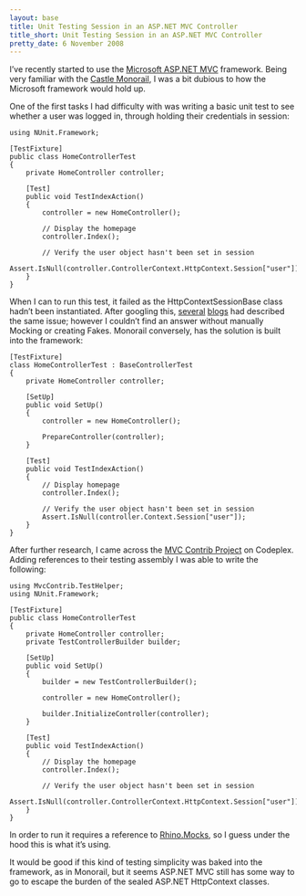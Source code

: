 ```yaml
---
layout: base
title: Unit Testing Session in an ASP.NET MVC Controller
title_short: Unit Testing Session in an ASP.NET MVC Controller
pretty_date: 6 November 2008
---
```


I’ve recently started to use the [Microsoft ASP.NET MVC][] framework.
Being very familiar with the [Castle Monorail][], I was a bit dubious to
how the Microsoft framework would hold up.  

One of the first tasks I had difficulty with was writing a basic unit
test to see whether a user was logged in, through holding their
credentials in session:  

    using NUnit.Framework;

    [TestFixture]
    public class HomeControllerTest
    {
        private HomeController controller;

        [Test]
        public void TestIndexAction()
        {
            controller = new HomeController();

            // Display the homepage
            controller.Index();

            // Verify the user object hasn't been set in session
            Assert.IsNull(controller.ControllerContext.HttpContext.Session["user"]);
        }
    }

When I can to run this test, it failed as the HttpContextSessionBase
class hadn’t been instantiated. After googling this, [several][]
[blogs][] had described the same issue; however I couldn’t find an
answer without manually Mocking or creating Fakes. Monorail conversely,
has the solution is built into the framework:  

    [TestFixture]
    class HomeControllerTest : BaseControllerTest
    {
        private HomeController controller;

        [SetUp]
        public void SetUp()
        {
            controller = new HomeController();

            PrepareController(controller);
        }

        [Test]
        public void TestIndexAction()
        {
            // Display homepage
            controller.Index();

            // Verify the user object hasn't been set in session
            Assert.IsNull(controller.Context.Session["user"]);
        }
    }

After further research, I came across the [MVC Contrib Project][] on
Codeplex. Adding references to their testing assembly I was able to
write the following:  

    using MvcContrib.TestHelper;
    using NUnit.Framework;

    [TestFixture]
    public class HomeControllerTest
    {
        private HomeController controller;
        private TestControllerBuilder builder;

        [SetUp]
        public void SetUp()
        {
            builder = new TestControllerBuilder();

            controller = new HomeController();

            builder.InitializeController(controller);
        }

        [Test]
        public void TestIndexAction()
        {
            // Display the homepage
            controller.Index();

            // Verify the user object hasn't been set in session
            Assert.IsNull(controller.ControllerContext.HttpContext.Session["user"]);
        }
    }

In order to run it requires a reference to [Rhino.Mocks][], so I guess
under the hood this is what it’s using.  

It would be good if this kind of testing simplicity was baked into the
framework, as in Monorail, but it seems ASP.NET MVC still has some way
to go to escape the burden of the sealed ASP.NET HttpContext classes.   

  [Microsoft ASP.NET MVC]: http://www.asp.net/mvc/     "Microsoft ASP.NET MVC Framework"
  [Castle Monorail]: http://www.castleproject.org/MonoRail/     "Castle Project Monorail Framework"
  [several]: http://weblogs.asp.net/leftslipper/archive/2008/04/13/mvc-unit-testing-controller-actions-that-use-tempdata.aspx     "Eilon Lipton's Blog"
  [blogs]: http://weblogs.asp.net/stephenwalther/archive/2008/06/30/asp-net-mvc-tip-12-faking-the-controller-context.aspx     "Stephen Walther on ASP.NET MVC"
  [MVC Contrib Project]: http://www.codeplex.com/MVCContrib     "ASP.NET MVC Contrib Project Homepage"
  [Rhino.Mocks]: http://ayende.com/projects/rhino-mocks.aspx